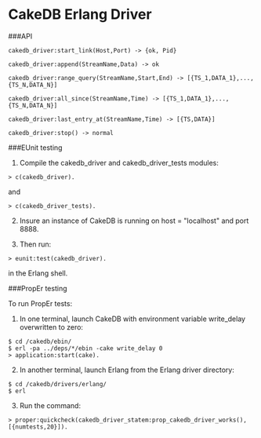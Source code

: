 CakeDB Erlang Driver
======

###API

`cakedb_driver:start_link(Host,Port) ->
        {ok, Pid}`

`cakedb_driver:append(StreamName,Data) ->
        ok`

`cakedb_driver:range_query(StreamName,Start,End) ->
        [{TS_1,DATA_1},...,{TS_N,DATA_N}]`

`cakedb_driver:all_since(StreamName,Time) ->
        [{TS_1,DATA_1},...,{TS_N,DATA_N}]`

`cakedb_driver:last_entry_at(StreamName,Time) ->
        [{TS,DATA}]`

`cakedb_driver:stop() ->
        normal`

###EUnit testing

1. Compile the cakedb_driver and cakedb_driver_tests modules:

`> c(cakedb_driver).`

and

`> c(cakedb_driver_tests).`

2. Insure an instance of CakeDB is running on
host = "localhost" and port 8888.

3. Then run:

`> eunit:test(cakedb_driver).`

in the Erlang shell.

###PropEr testing

To run PropEr tests:

1. In one terminal, launch CakeDB with environment variable
write_delay overwritten to zero:
```
$ cd /cakedb/ebin/
$ erl -pa ../deps/*/ebin -cake write_delay 0
> application:start(cake).
```
2. In another terminal, launch Erlang from the Erlang driver
directory:
```
$ cd /cakedb/drivers/erlang/
$ erl
```
3. Run the command:
```
> proper:quickcheck(cakedb_driver_statem:prop_cakedb_driver_works(),[{numtests,20}]).
```

